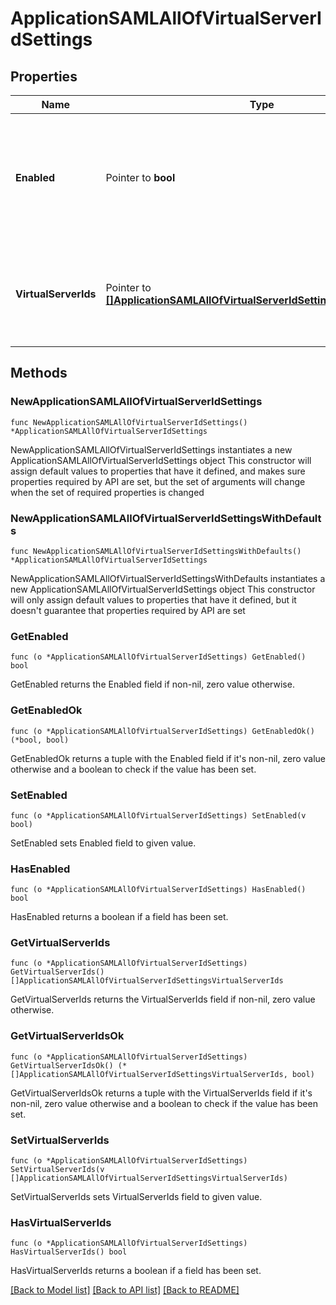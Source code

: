# ApplicationSAMLAllOfVirtualServerIdSettings

## Properties

Name | Type | Description | Notes
------------ | ------------- | ------------- | -------------
**Enabled** | Pointer to **bool** | Indicates whether the virtual server ID or IDs specified are to be used. Defaults to &#x60;false&#x60;. | [optional] [default to false]
**VirtualServerIds** | Pointer to [**[]ApplicationSAMLAllOfVirtualServerIdSettingsVirtualServerIds**](ApplicationSAMLAllOfVirtualServerIdSettingsVirtualServerIds.md) | Required if &#x60;enabled&#x60; is &#x60;true&#x60;. Contains the list of virtual ID or IDs to be used. | [optional] 

## Methods

### NewApplicationSAMLAllOfVirtualServerIdSettings

`func NewApplicationSAMLAllOfVirtualServerIdSettings() *ApplicationSAMLAllOfVirtualServerIdSettings`

NewApplicationSAMLAllOfVirtualServerIdSettings instantiates a new ApplicationSAMLAllOfVirtualServerIdSettings object
This constructor will assign default values to properties that have it defined,
and makes sure properties required by API are set, but the set of arguments
will change when the set of required properties is changed

### NewApplicationSAMLAllOfVirtualServerIdSettingsWithDefaults

`func NewApplicationSAMLAllOfVirtualServerIdSettingsWithDefaults() *ApplicationSAMLAllOfVirtualServerIdSettings`

NewApplicationSAMLAllOfVirtualServerIdSettingsWithDefaults instantiates a new ApplicationSAMLAllOfVirtualServerIdSettings object
This constructor will only assign default values to properties that have it defined,
but it doesn't guarantee that properties required by API are set

### GetEnabled

`func (o *ApplicationSAMLAllOfVirtualServerIdSettings) GetEnabled() bool`

GetEnabled returns the Enabled field if non-nil, zero value otherwise.

### GetEnabledOk

`func (o *ApplicationSAMLAllOfVirtualServerIdSettings) GetEnabledOk() (*bool, bool)`

GetEnabledOk returns a tuple with the Enabled field if it's non-nil, zero value otherwise
and a boolean to check if the value has been set.

### SetEnabled

`func (o *ApplicationSAMLAllOfVirtualServerIdSettings) SetEnabled(v bool)`

SetEnabled sets Enabled field to given value.

### HasEnabled

`func (o *ApplicationSAMLAllOfVirtualServerIdSettings) HasEnabled() bool`

HasEnabled returns a boolean if a field has been set.

### GetVirtualServerIds

`func (o *ApplicationSAMLAllOfVirtualServerIdSettings) GetVirtualServerIds() []ApplicationSAMLAllOfVirtualServerIdSettingsVirtualServerIds`

GetVirtualServerIds returns the VirtualServerIds field if non-nil, zero value otherwise.

### GetVirtualServerIdsOk

`func (o *ApplicationSAMLAllOfVirtualServerIdSettings) GetVirtualServerIdsOk() (*[]ApplicationSAMLAllOfVirtualServerIdSettingsVirtualServerIds, bool)`

GetVirtualServerIdsOk returns a tuple with the VirtualServerIds field if it's non-nil, zero value otherwise
and a boolean to check if the value has been set.

### SetVirtualServerIds

`func (o *ApplicationSAMLAllOfVirtualServerIdSettings) SetVirtualServerIds(v []ApplicationSAMLAllOfVirtualServerIdSettingsVirtualServerIds)`

SetVirtualServerIds sets VirtualServerIds field to given value.

### HasVirtualServerIds

`func (o *ApplicationSAMLAllOfVirtualServerIdSettings) HasVirtualServerIds() bool`

HasVirtualServerIds returns a boolean if a field has been set.


[[Back to Model list]](../README.md#documentation-for-models) [[Back to API list]](../README.md#documentation-for-api-endpoints) [[Back to README]](../README.md)


